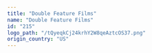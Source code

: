 ```yaml
---
title: "Double Feature Films"
name: "Double Feature Films"
id: "215"
logo_path: "/tQyeqkCj24krhY2W8qeAztcOS37.png"
origin_country: "US"
---
```


